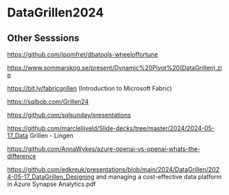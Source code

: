 # DataGrillen2024

## Other Sesssions

https://github.com/jpomfret/dbatools-wheeloffortune

https://www.sommarskog.se/present/Dynamic%20Pivot%20(DataGrillen).zip

https://bit.ly/fabricgrillen (Introduction to Microsoft Fabric)

https://sqlbob.com/Grillen24

https://github.com/sqlsunday/presentations

https://github.com/marclelijveld/Slide-decks/tree/master/2024/2024-05-17_Data Grillen - Lingen

https://github.com/AnnaWykes/azure-openai-vs-openai-whats-the-difference

https://github.com/edkreuk/presentations/blob/main/2024/DataGrillen/2024-05-17_DataGrillen_Designing and managing a cost-effective data platform in Azure Synapse Analytics.pdf